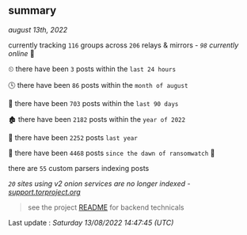 
## summary
_august 13th, 2022_

currently tracking `116` groups across `206` relays & mirrors - _`98` currently online_ 📡

⏲ there have been `3` posts within the `last 24 hours`

🕓 there have been `86` posts within the `month of august`

📅 there have been `703` posts within the `last 90 days`

🏚 there have been `2182` posts within the `year of 2022`

🚀 there have been `2252` posts `last year`

🦕 there have been `4468` posts `since the dawn of ransomwatch` 🐣

there are `55` custom parsers indexing posts

_`20` sites using v2 onion services are no longer indexed - [support.torproject.org](https://support.torproject.org/onionservices/v2-deprecation/)_

> see the project [README](https://github.com/jmousqueton/ransomwatch#readme) for backend technicals



Last update : _Saturday 13/08/2022 14:47:45 (UTC)_


